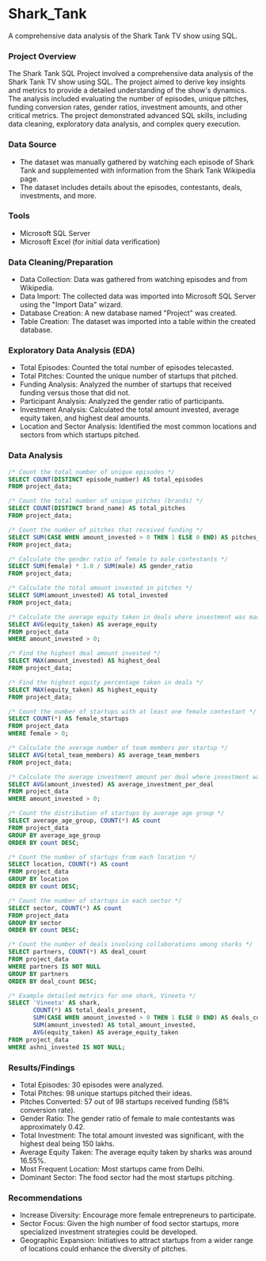 # Shark_Tank
A comprehensive data analysis of the Shark Tank TV show using SQL.

### Project Overview

The Shark Tank SQL Project involved a comprehensive data analysis of the Shark Tank TV show using SQL. The project aimed to derive key insights and metrics to provide a detailed understanding of the show's dynamics. The analysis included evaluating the number of episodes, unique pitches, funding conversion rates, gender ratios, investment amounts, and other critical metrics. The project demonstrated advanced SQL skills, including data cleaning, exploratory data analysis, and complex query execution.

### Data Source

- The dataset was manually gathered by watching each episode of Shark Tank and supplemented with information from the Shark Tank Wikipedia page. 
- The dataset includes details about the episodes, contestants, deals, investments, and more.

### Tools

- Microsoft SQL Server
- Microsoft Excel (for initial data verification)

### Data Cleaning/Preparation

- Data Collection: Data was gathered from watching episodes and from Wikipedia.
- Data Import: The collected data was imported into Microsoft SQL Server using the "Import Data" wizard.
- Database Creation: A new database named "Project" was created.
- Table Creation: The dataset was imported into a table within the created database.

### Exploratory Data Analysis (EDA)

- Total Episodes: Counted the total number of episodes telecasted.
- Total Pitches: Counted the unique number of startups that pitched.
- Funding Analysis: Analyzed the number of startups that received funding versus those that did not.
- Participant Analysis: Analyzed the gender ratio of participants.
- Investment Analysis: Calculated the total amount invested, average equity taken, and highest deal amounts.
- Location and Sector Analysis: Identified the most common locations and sectors from which startups pitched.

### Data Analysis

```sql
/* Count the total number of unique episodes */
SELECT COUNT(DISTINCT episode_number) AS total_episodes 
FROM project_data;

/* Count the total number of unique pitches (brands) */
SELECT COUNT(DISTINCT brand_name) AS total_pitches 
FROM project_data;

/* Count the number of pitches that received funding */
SELECT SUM(CASE WHEN amount_invested > 0 THEN 1 ELSE 0 END) AS pitches_converted 
FROM project_data;

/* Calculate the gender ratio of female to male contestants */
SELECT SUM(female) * 1.0 / SUM(male) AS gender_ratio 
FROM project_data;

/* Calculate the total amount invested in pitches */
SELECT SUM(amount_invested) AS total_invested 
FROM project_data;

/* Calculate the average equity taken in deals where investment was made */
SELECT AVG(equity_taken) AS average_equity 
FROM project_data 
WHERE amount_invested > 0;

/* Find the highest deal amount invested */
SELECT MAX(amount_invested) AS highest_deal 
FROM project_data;

/* Find the highest equity percentage taken in deals */
SELECT MAX(equity_taken) AS highest_equity 
FROM project_data;

/* Count the number of startups with at least one female contestant */
SELECT COUNT(*) AS female_startups 
FROM project_data 
WHERE female > 0;

/* Calculate the average number of team members per startup */
SELECT AVG(total_team_members) AS average_team_members 
FROM project_data;

/* Calculate the average investment amount per deal where investment was made */
SELECT AVG(amount_invested) AS average_investment_per_deal 
FROM project_data 
WHERE amount_invested > 0;

/* Count the distribution of startups by average age group */
SELECT average_age_group, COUNT(*) AS count 
FROM project_data 
GROUP BY average_age_group 
ORDER BY count DESC;

/* Count the number of startups from each location */
SELECT location, COUNT(*) AS count 
FROM project_data 
GROUP BY location 
ORDER BY count DESC;

/* Count the number of startups in each sector */
SELECT sector, COUNT(*) AS count 
FROM project_data 
GROUP BY sector 
ORDER BY count DESC;

/* Count the number of deals involving collaborations among sharks */
SELECT partners, COUNT(*) AS deal_count 
FROM project_data 
WHERE partners IS NOT NULL 
GROUP BY partners 
ORDER BY deal_count DESC;

/* Example detailed metrics for one shark, Vineeta */
SELECT 'Vineeta' AS shark,
       COUNT(*) AS total_deals_present,
       SUM(CASE WHEN amount_invested > 0 THEN 1 ELSE 0 END) AS deals_converted,
       SUM(amount_invested) AS total_amount_invested,
       AVG(equity_taken) AS average_equity_taken
FROM project_data
WHERE ashni_invested IS NOT NULL;
```

### Results/Findings

- Total Episodes: 30 episodes were analyzed.
- Total Pitches: 98 unique startups pitched their ideas.
- Pitches Converted: 57 out of 98 startups received funding (58% conversion rate).
- Gender Ratio: The gender ratio of female to male contestants was approximately 0.42.
- Total Investment: The total amount invested was significant, with the highest deal being 150 lakhs.
- Average Equity Taken: The average equity taken by sharks was around 16.55%.
- Most Frequent Location: Most startups came from Delhi.
- Dominant Sector: The food sector had the most startups pitching.

### Recommendations
- Increase Diversity: Encourage more female entrepreneurs to participate.
- Sector Focus: Given the high number of food sector startups, more specialized investment strategies could be developed.
- Geographic Expansion: Initiatives to attract startups from a wider range of locations could enhance the diversity of pitches.
